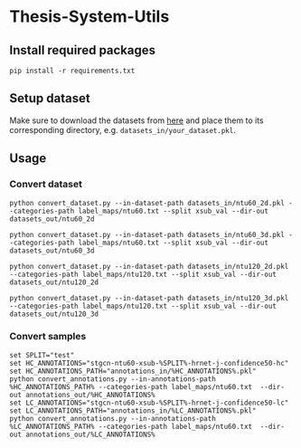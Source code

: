 # Thesis-System-Utils

## Install required packages

```shell
pip install -r requirements.txt
```

## Setup dataset

Make sure to download the datasets from [here](https://mmaction2.readthedocs.io/en/latest/dataset_zoo/skeleton.html) and place them to its corresponding directory, e.g. `datasets_in/your_dataset.pkl`.

## Usage

### Convert dataset

```shell
python convert_dataset.py --in-dataset-path datasets_in/ntu60_2d.pkl --categories-path label_maps/ntu60.txt --split xsub_val --dir-out datasets_out/ntu60_2d
```

```shell
python convert_dataset.py --in-dataset-path datasets_in/ntu60_3d.pkl --categories-path label_maps/ntu60.txt --split xsub_val --dir-out datasets_out/ntu60_3d
```

```shell
python convert_dataset.py --in-dataset-path datasets_in/ntu120_2d.pkl --categories-path label_maps/ntu120.txt --split xsub_val --dir-out datasets_out/ntu120_2d
```

```shell
python convert_dataset.py --in-dataset-path datasets_in/ntu120_3d.pkl --categories-path label_maps/ntu120.txt --split xsub_val --dir-out datasets_out/ntu120_3d
```

### Convert samples

```shell
set SPLIT="test"
set HC_ANNOTATIONS="stgcn-ntu60-xsub-%SPLIT%-hrnet-j-confidence50-hc"
set HC_ANNOTATIONS_PATH="annotations_in/%HC_ANNOTATIONS%.pkl"
python convert_annotations.py --in-annotations-path %HC_ANNOTATIONS_PATH% --categories-path label_maps/ntu60.txt  --dir-out annotations_out/%HC_ANNOTATIONS%
set LC_ANNOTATIONS="stgcn-ntu60-xsub-%SPLIT%-hrnet-j-confidence50-lc"
set LC_ANNOTATIONS_PATH="annotations_in/%LC_ANNOTATIONS%.pkl"
python convert_annotations.py --in-annotations-path %LC_ANNOTATIONS_PATH% --categories-path label_maps/ntu60.txt  --dir-out annotations_out/%LC_ANNOTATIONS%
```